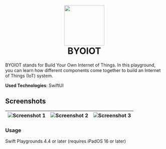<h1 align='center'>
  <img src="https://github.com/osshiya/BYOIOT/assets/64403759/6a0e8210-3232-4edf-ab88-5c44b56d74db" width="128" height="128" />
  <br/>
  BYOIOT
</h1>

BYOIOT stands for Build Your Own Internet of Things. In this playground, you can learn how different components come together to build an Internet of Things (IoT) system.

**Used Technologies**: SwiftUI

## Screenshots

| ![Screenshot 1](https://github.com/osshiya/BYOIOT/assets/64403759/7c463e9d-7bc3-4c46-b895-186e2d15600c) | ![Screenshot 2](https://github.com/osshiya/BYOIOT/assets/64403759/a4c2bf72-d02a-4952-af02-cd8a054c1580) | ![Screenshot 3](https://github.com/osshiya/BYOIOT/assets/64403759/2f26287a-2a57-4e47-8185-d980c89ca6fa) |
--- | --- | ---

### Usage

Swift Playgrounds 4.4 or later (requires iPadOS 16 or later)
